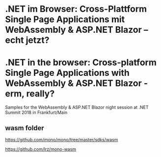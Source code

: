 # .NET im Browser: Cross-Plattform Single Page Applications mit WebAssembly & ASP.NET Blazor – echt jetzt?

# .NET in the browser: Cross-platform Single Page Applications with WebAssembly & ASP.NET Blazor - erm, really?

Samples for the WebAssembly &amp; ASP.NET Blazor night session at .NET Summit 2018 in Frankfurt/Main


## wasm folder

https://github.com/mono/mono/tree/master/sdks/wasm

https://github.com/lrz/mono-wasm

